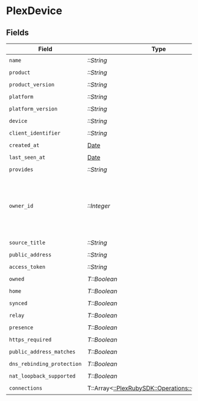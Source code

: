# PlexDevice


## Fields

| Field                                                                                      | Type                                                                                       | Required                                                                                   | Description                                                                                |
| ------------------------------------------------------------------------------------------ | ------------------------------------------------------------------------------------------ | ------------------------------------------------------------------------------------------ | ------------------------------------------------------------------------------------------ |
| `name`                                                                                     | *::String*                                                                                 | :heavy_check_mark:                                                                         | N/A                                                                                        |
| `product`                                                                                  | *::String*                                                                                 | :heavy_check_mark:                                                                         | N/A                                                                                        |
| `product_version`                                                                          | *::String*                                                                                 | :heavy_check_mark:                                                                         | N/A                                                                                        |
| `platform`                                                                                 | *::String*                                                                                 | :heavy_check_mark:                                                                         | N/A                                                                                        |
| `platform_version`                                                                         | *::String*                                                                                 | :heavy_check_mark:                                                                         | N/A                                                                                        |
| `device`                                                                                   | *::String*                                                                                 | :heavy_check_mark:                                                                         | N/A                                                                                        |
| `client_identifier`                                                                        | *::String*                                                                                 | :heavy_check_mark:                                                                         | N/A                                                                                        |
| `created_at`                                                                               | [Date](https://ruby-doc.org/stdlib-2.6.1/libdoc/date/rdoc/Date.html)                       | :heavy_check_mark:                                                                         | N/A                                                                                        |
| `last_seen_at`                                                                             | [Date](https://ruby-doc.org/stdlib-2.6.1/libdoc/date/rdoc/Date.html)                       | :heavy_check_mark:                                                                         | N/A                                                                                        |
| `provides`                                                                                 | *::String*                                                                                 | :heavy_check_mark:                                                                         | N/A                                                                                        |
| `owner_id`                                                                                 | *::Integer*                                                                                | :heavy_check_mark:                                                                         | ownerId is null when the device is owned by the token used to send the request             |
| `source_title`                                                                             | *::String*                                                                                 | :heavy_check_mark:                                                                         | N/A                                                                                        |
| `public_address`                                                                           | *::String*                                                                                 | :heavy_check_mark:                                                                         | N/A                                                                                        |
| `access_token`                                                                             | *::String*                                                                                 | :heavy_check_mark:                                                                         | N/A                                                                                        |
| `owned`                                                                                    | *T::Boolean*                                                                               | :heavy_check_mark:                                                                         | N/A                                                                                        |
| `home`                                                                                     | *T::Boolean*                                                                               | :heavy_check_mark:                                                                         | N/A                                                                                        |
| `synced`                                                                                   | *T::Boolean*                                                                               | :heavy_check_mark:                                                                         | N/A                                                                                        |
| `relay`                                                                                    | *T::Boolean*                                                                               | :heavy_check_mark:                                                                         | N/A                                                                                        |
| `presence`                                                                                 | *T::Boolean*                                                                               | :heavy_check_mark:                                                                         | N/A                                                                                        |
| `https_required`                                                                           | *T::Boolean*                                                                               | :heavy_check_mark:                                                                         | N/A                                                                                        |
| `public_address_matches`                                                                   | *T::Boolean*                                                                               | :heavy_check_mark:                                                                         | N/A                                                                                        |
| `dns_rebinding_protection`                                                                 | *T::Boolean*                                                                               | :heavy_check_mark:                                                                         | N/A                                                                                        |
| `nat_loopback_supported`                                                                   | *T::Boolean*                                                                               | :heavy_check_mark:                                                                         | N/A                                                                                        |
| `connections`                                                                              | T::Array<[::PlexRubySDK::Operations::Connections](../../models/operations/connections.md)> | :heavy_check_mark:                                                                         | N/A                                                                                        |